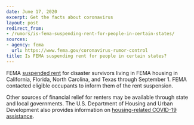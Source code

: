 ```yaml
---
date: June 17, 2020
excerpt: Get the facts about coronavirus
layout: post
redirect_from:
- /rumors/is-fema-suspending-rent-for-people-in-certain-states/
sources:
- agency: fema
  url: https://www.fema.gov/coronavirus-rumor-control
title: Is FEMA suspending rent for people in certain states?
---
```


FEMA [suspended rent](https://www.fema.gov/news-release/20200726/fema-announces-rent-suspension-disaster-survivors) for disaster survivors living in FEMA housing in California, Florida, North Carolina, and Texas through September 1. FEMA contacted eligible occupants to inform them of the rent suspension.

Other sources of financial relief for renters may be available through state and local governments. The U.S. Department of Housing and Urban Development also provides information on [housing-related COVID-19 assistance](https://www.hud.gov/coronavirus).